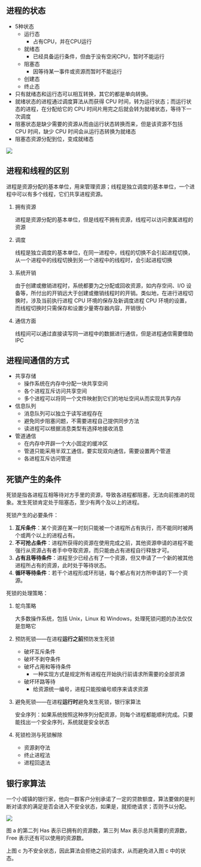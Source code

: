## 进程的状态

* 5种状态
  * 运行态
    * 占有CPU，并在CPU运行
  * 就绪态
    * 已经具备运行条件，但由于没有空闲CPU，暂时不能运行
  * 阻塞态
    * 因等待某一事件或资源而暂时不能运行
  * 创建态
  * 终止态
* 只有就绪态和运行态可以相互转换，其它的都是单向转换。
* 就绪状态的进程通过调度算法从而获得 CPU 时间，转为运行状态；而运行状态的进程，在分配给它的 CPU 时间片用完之后就会转为就绪状态，等待下一次调度
* 阻塞状态是缺少需要的资源从而由运行状态转换而来，但是该资源不包括 CPU 时间，缺少 CPU 时间会从运行态转换为就绪态
* 阻塞态资源分配到位，变成就绪态

![](https://cs-notes-1256109796.cos.ap-guangzhou.myqcloud.com/ProcessState.png)

## 进程和线程的区别

进程是资源分配的基本单位，用来管理资源；线程是独立调度的基本单位，一个进程中可以有多个线程，它们共享进程资源。

1. 拥有资源

   进程是资源分配的基本单位，但是线程不拥有资源，线程可以访问隶属进程的资源

2. 调度

   线程是独立调度的基本单位，在同一进程中，线程的切换不会引起进程切换，从一个进程中的线程切换到另一个进程中的线程时，会引起进程切换

3. 系统开销

   由于创建或撤销进程时，系统都要为之分配或回收资源，如内存空间、I/O 设备等，所付出的开销远大于创建或撤销线程时的开销。类似地，在进行进程切换时，涉及当前执行进程 CPU 环境的保存及新调度进程 CPU 环境的设置，而线程切换时只需保存和设置少量寄存器内容，开销很小

4. 通信方面

   线程间可以通过直接读写同一进程中的数据进行通信，但是进程通信需要借助 IPC

## 进程间通信的方式

* 共享存储
  * 操作系统在内存中分配一块共享空间
  * 各个进程互斥访问共享空间
  * 多个进程可以将同一个文件映射到它们的地址空间从而实现共享内存
* 信息队列
  * 消息队列可以独立于读写进程存在
  * 避免同步阻塞问题，不需要进程自己提供同步方法
  * 读进程可以根据消息类型有选择地接收消息
* 管道通信
  * 在内存中开辟一个大小固定的缓冲区
  * 管道只能采用半双工通信，要实现双向通信，需要设置两个管道
  * 各进程互斥访问管道

## 死锁产生的条件

死锁是指各进程互相等待对方手里的资源，导致各进程都阻塞，无法向前推进的现象。发生死锁肯定处于阻塞态，至少有两个及以上的进程。

死锁产生的必要条件：

1. **互斥条件**：某个资源在某一时刻只能被一个进程所占有执行，而不能同时被两个或两个以上的进程占有。
2. **不可抢占条件**：进程所获得的资源在使用完成之前，其他资源申请的进程不能强行从资源占有者手中夺取资源，而只能由占有进程自行释放才可。
3. **占有且等待条件**：进程至少已经占有了一个资源，但又申请了一个新的被其他进程所占有的资源，此时处于等待状态。
4. **循环等待条件**：若干个进程形成环形链，每个都占有对方所申请的下一个资源。

死锁的处理策略：

1. 鸵鸟策略

   大多数操作系统，包括 Unix，Linux 和 Windows，处理死锁问题的办法仅仅是忽略它

2. 预防死锁——在进程**运行之前**预防发生死锁
   * 破坏互斥条件
   * 破坏不剥夺条件
   * 破坏占用和等待条件
     * 一种实现方式是规定所有进程在开始执行前请求所需要的全部资源
   * 破坏环路等待
     * 给资源统一编号，进程只能按编号顺序来请求资源

3. 避免死锁——在进程**运行时**避免发生死锁，银行家算法

   安全序列：如果系统按照这种序列分配资源，则每个进程都能顺利完成。只要能找出一个安全序列，系统就是安全状态


4. 死锁检测与死锁解除
   - 资源剥夺法
   - 终止进程法
   - 进程回退法

## 银行家算法

一个小城镇的银行家，他向一群客户分别承诺了一定的贷款额度，算法要做的是判断对请求的满足是否会进入不安全状态，如果是，就拒绝请求；否则予以分配。

![](https://cs-notes-1256109796.cos.ap-guangzhou.myqcloud.com/d160ec2e-cfe2-4640-bda7-62f53e58b8c0.png)

图 a 的第二列 Has 表示已拥有的资源数，第三列 Max 表示总共需要的资源数，Free 表示还有可以使用的资源数。

上图 c 为不安全状态，因此算法会拒绝之前的请求，从而避免进入图 c 中的状态。